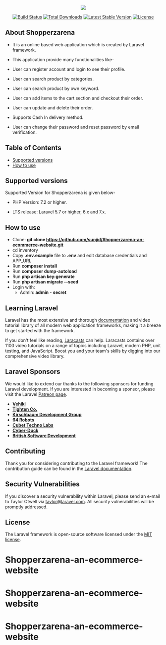 <p align="center"><img src="https://laravel.com/assets/img/components/logo-laravel.svg"></p>

<p align="center">
<a href="https://travis-ci.org/laravel/framework"><img src="https://travis-ci.org/laravel/framework.svg" alt="Build Status"></a>
<a href="https://packagist.org/packages/laravel/framework"><img src="https://poser.pugx.org/laravel/framework/d/total.svg" alt="Total Downloads"></a>
<a href="https://packagist.org/packages/laravel/framework"><img src="https://poser.pugx.org/laravel/framework/v/stable.svg" alt="Latest Stable Version"></a>
<a href="https://packagist.org/packages/laravel/framework"><img src="https://poser.pugx.org/laravel/framework/license.svg" alt="License"></a>
</p>

## About Shopperzarena

- It is an online based web application which is created by Laravel framework.

- This application provide many functionalities like-

- User can register account and login to see their profile.

- User can search product by categories.

- User can search product by own keyword.

- User can add items to the cart section and checkout their order.

- User can update and delete their order.

- Supports Cash In delivery method.

- User can change their password and reset password by email verification.

## Table of Contents  
- [Supported versions](#supported-versions)  
- [How to use](#how-to-use)

## Supported versions

Supported Version for Shopperzarena is given below-
    
- PHP Version: 7.2 or higher. 

- LTS release: Laravel 5.7 or higher, 6.x and 7.x.

## How to use

- Clone: __git clone https://github.com/sunjid/Shopperzarena-an-ecommerce-website.git__
- cd inventory
- Copy __.env.example__ file to __.env__ and edit database credentials and APP_URL
- Run __composer install__
- Run __composer dump-autoload__
- Run __php artisan key:generate__
- Run __php artisan migrate --seed__
- Login with:
    - Admin: __admin__ - __secret__



## Learning Laravel

Laravel has the most extensive and thorough [documentation](https://laravel.com/docs) and video tutorial library of all modern web application frameworks, making it a breeze to get started with the framework.

If you don't feel like reading, [Laracasts](https://laracasts.com) can help. Laracasts contains over 1100 video tutorials on a range of topics including Laravel, modern PHP, unit testing, and JavaScript. Boost you and your team's skills by digging into our comprehensive video library.

## Laravel Sponsors

We would like to extend our thanks to the following sponsors for funding Laravel development. If you are interested in becoming a sponsor, please visit the Laravel [Patreon page](https://patreon.com/taylorotwell).

- **[Vehikl](https://vehikl.com/)**
- **[Tighten Co.](https://tighten.co)**
- **[Kirschbaum Development Group](https://kirschbaumdevelopment.com)**
- **[64 Robots](https://64robots.com)**
- **[Cubet Techno Labs](https://cubettech.com)**
- **[Cyber-Duck](https://cyber-duck.co.uk)**
- **[British Software Development](https://www.britishsoftware.co)**


## Contributing

Thank you for considering contributing to the Laravel framework! The contribution guide can be found in the [Laravel documentation](https://laravel.com/docs/contributions).

## Security Vulnerabilities

If you discover a security vulnerability within Laravel, please send an e-mail to Taylor Otwell via [taylor@laravel.com](mailto:taylor@laravel.com). All security vulnerabilities will be promptly addressed.

## License

The Laravel framework is open-source software licensed under the [MIT license](https://opensource.org/licenses/MIT).
# Shopperzarena-an-ecommerce-website
# Shopperzarena-an-ecommerce-website
# Shopperzarena-an-ecommerce-website
